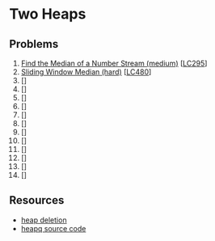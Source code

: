 # Two Heaps

## Problems

1. [Find the Median of a Number Stream (medium)]()
[[LC295](https://leetcode.com/problems/find-median-from-data-stream/)]
1. [Sliding Window Median (hard)]()
[[LC480](https://leetcode.com/problems/sliding-window-median/)]
1. []()
[[]()]
1. []()
[[]()]
1. []()
[[]()]
1. []()
[[]()]
1. []()
[[]()]
1. []()
[[]()]
1. []()
[[]()]
1. []()
[[]()]
1. []()
[[]()]
1. []()
[[]()]
1. []()
[[]()]
1. []()
[[]()]

## Resources

- [heap deletion](http://www.mathcs.emory.edu/~cheung/Courses/171/Syllabus/9-BinTree/heap-delete.html)
- [heapq source code](https://github.com/python/cpython/blob/a09bc3a404befca197b5d9959a9c62110ee61d77/Lib/heapq.py)
